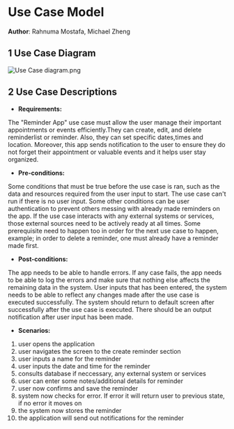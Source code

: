 # Use Case Model


**Author**: Rahnuma Mostafa, Michael Zheng

## 1 Use Case Diagram

![Use Case diagram.png](https://hackmd.io/_uploads/r1HT7VQmT.png)


## 2 Use Case Descriptions


- **Requirements:**

 The "Reminder App" use case must allow the user manage their important appointments or events efficiently.They can create, edit, and delete reminderlist or reminder. Also, they can set specific dates,times and location. Moreover, this app sends notification to the user to ensure they do not forget their appointment or valuable events and it helps user stay organized.

- **Pre-conditions:**

Some conditions that must be true before the use case is ran, such as the data and resources required from the user input to start. The use case can't run if there is no user input. Some other conditions can be user authentication to prevent others messing with already made reminders on the app. If the use case interacts with any external systems or services, those external sources need to be actively ready at all times. Some prerequisite need to happen too in order for the next use case to happen, example; in order to delete a reminder, one must already have a reminder made first.

- **Post-conditions:**

The app needs to be able to handle errors. If any case fails, the app needs to be able to log the errors and make sure that nothing else affects the remaining data in the system. User inputs that has been entered, the system needs to be able to reflect any changes made after the use case is executed successfully. The system should return to default screen after successfully after the use case is executed. There should be an output notification after user input has been made.

- **Scenarios:**

1. user opens the application
2. user navigates the screen to the create reminder section
3. user inputs a name for the reminder
4. user inputs the date and time for the reminder
5. consults database if neccessary, any external system or services
6. user can enter some notes/additional details for reminder
7. user now confirms and save the reminder
8. system now checks for error. If error it will return user to previous state, if no error it moves on
9. the system now stores the reminder 
10. the application will send out notifications for the reminder
